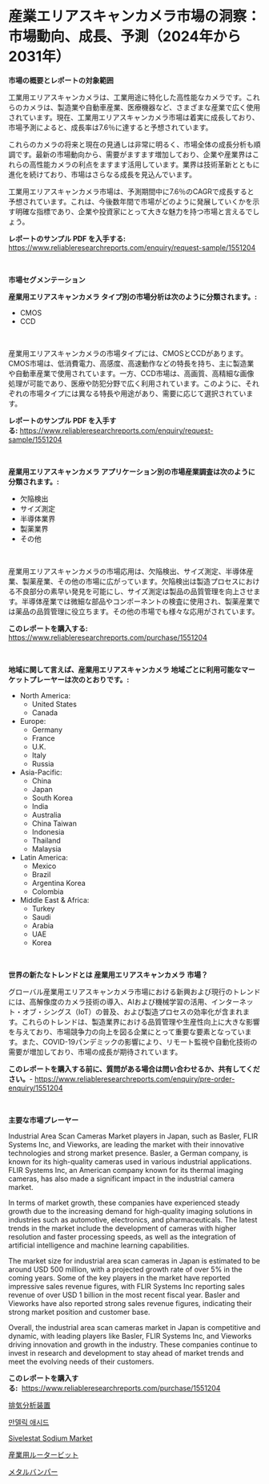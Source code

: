 <p><h1>産業エリアスキャンカメラ市場の洞察：市場動向、成長、予測（2024年から2031年）</h1></p><p><strong>市場の概要とレポートの対象範囲</strong></p>
<p><p>工業用エリアスキャンカメラは、工業用途に特化した高性能なカメラです。これらのカメラは、製造業や自動車産業、医療機器など、さまざまな産業で広く使用されています。現在、工業用エリアスキャンカメラ市場は着実に成長しており、市場予測によると、成長率は7.6％に達すると予想されています。</p><p>これらのカメラの将来と現在の見通しは非常に明るく、市場全体の成長分析も順調です。最新の市場動向から、需要がますます増加しており、企業や産業界はこれらの高性能カメラの利点をますます活用しています。業界は技術革新とともに進化を続けており、市場はさらなる成長を見込んでいます。</p><p>工業用エリアスキャンカメラ市場は、予測期間中に7.6％のCAGRで成長すると予想されています。これは、今後数年間で市場がどのように発展していくかを示す明確な指標であり、企業や投資家にとって大きな魅力を持つ市場と言えるでしょう。</p></p>
<p><strong>レポートのサンプル PDF を入手する:</strong> <a href="https://www.reliableresearchreports.com/enquiry/request-sample/1551204">https://www.reliableresearchreports.com/enquiry/request-sample/1551204</a></p>
<p>&nbsp;</p>
<p><strong>市場セグメンテーション</strong></p>
<p><strong>産業用エリアスキャンカメラ タイプ別の市場分析は次のように分類されます。:</strong></p>
<p><ul><li>CMOS</li><li>CCD</li></ul></p>
<p>&nbsp;</p>
<p><p>産業用エリアスキャンカメラの市場タイプには、CMOSとCCDがあります。CMOS市場は、低消費電力、高感度、高速動作などの特長を持ち、主に製造業や自動車産業で使用されています。一方、CCD市場は、高画質、高精細な画像処理が可能であり、医療や防犯分野で広く利用されています。このように、それぞれの市場タイプには異なる特長や用途があり、需要に応じて選択されています。</p></p>
<p><strong>レポートのサンプル PDF を入手する:</strong>&nbsp;<a href="https://www.reliableresearchreports.com/enquiry/request-sample/1551204">https://www.reliableresearchreports.com/enquiry/request-sample/1551204</a></p>
<p>&nbsp;</p>
<p><strong> 産業用エリアスキャンカメラ アプリケーション別の市場産業調査は次のように分類されます。:</strong></p>
<p><ul><li>欠陥検出</li><li>サイズ測定</li><li>半導体業界</li><li>製薬業界</li><li>その他</li></ul></p>
<p>&nbsp;</p>
<p><p>産業用エリアスキャンカメラの市場応用は、欠陥検出、サイズ測定、半導体産業、製薬産業、その他の市場に広がっています。欠陥検出は製造プロセスにおける不良部分の素早い発見を可能にし、サイズ測定は製品の品質管理を向上させます。半導体産業では微細な部品やコンポーネントの検査に使用され、製薬産業では薬品の品質管理に役立ちます。その他の市場でも様々な応用がされています。</p></p>
<p><strong>このレポートを購入する:</strong>&nbsp; <a href="https://www.reliableresearchreports.com/purchase/1551204">https://www.reliableresearchreports.com/purchase/1551204</a></p>
<p>&nbsp;</p>
<p><strong>地域に関して言えば、産業用エリアスキャンカメラ 地域ごとに利用可能なマーケットプレーヤーは次のとおりです。:</strong></p>
<p><ul>
    <li>
        North America:
        <ul>
            <li>United States</li>
            <li>Canada</li>
        </ul>
    </li>
    <li>
        Europe:
        <ul>
            <li>Germany</li>
            <li>France</li>
            <li>U.K.</li>
            <li>Italy</li>
            <li>Russia</li>
        </ul>
    </li>
    <li>
        Asia-Pacific:
        <ul>
            <li>China</li>
            <li>Japan</li>
            <li>South Korea</li>
            <li>India</li>
            <li>Australia</li>
            <li>China Taiwan</li>
            <li>Indonesia</li>
            <li>Thailand</li>
            <li>Malaysia</li>
        </ul>
    </li>
    <li>
        Latin America:
        <ul>
            <li>Mexico</li>
            <li>Brazil</li>
            <li>Argentina Korea</li>
            <li>Colombia</li>
        </ul>
    </li>
    <li>
        Middle East & Africa:
        <ul>
            <li>Turkey</li>
            <li>Saudi</li>
            <li>Arabia</li>
            <li>UAE</li>
            <li>Korea</li>
        </ul>
    </li>
    </ul></p>
<p>&nbsp;</p>
<p><strong>世界の新たなトレンドとは 産業用エリアスキャンカメラ 市場？</strong></p>
<p><p>グローバル産業用エリアスキャンカメラ市場における新興および現行のトレンドには、高解像度のカメラ技術の導入、AIおよび機械学習の活用、インターネット・オブ・シングス（IoT）の普及、および製造プロセスの効率化が含まれます。これらのトレンドは、製造業界における品質管理や生産性向上に大きな影響を与えており、市場競争力の向上を図る企業にとって重要な要素となっています。また、COVID-19パンデミックの影響により、リモート監視や自動化技術の需要が増加しており、市場の成長が期待されています。</p></p>
<p><strong>このレポートを購入する前に、質問がある場合は問い合わせるか、共有してください。</strong>- <a href="https://www.reliableresearchreports.com/enquiry/pre-order-enquiry/1551204">https://www.reliableresearchreports.com/enquiry/pre-order-enquiry/1551204</a></p>
<p>&nbsp;</p>
<p><strong>主要な市場プレーヤー</strong></p>
<p><p>Industrial Area Scan Cameras Market players in Japan, such as Basler, FLIR Systems Inc, and Vieworks, are leading the market with their innovative technologies and strong market presence. Basler, a German company, is known for its high-quality cameras used in various industrial applications. FLIR Systems Inc, an American company known for its thermal imaging cameras, has also made a significant impact in the industrial camera market.</p><p>In terms of market growth, these companies have experienced steady growth due to the increasing demand for high-quality imaging solutions in industries such as automotive, electronics, and pharmaceuticals. The latest trends in the market include the development of cameras with higher resolution and faster processing speeds, as well as the integration of artificial intelligence and machine learning capabilities.</p><p>The market size for industrial area scan cameras in Japan is estimated to be around USD 500 million, with a projected growth rate of over 5% in the coming years. Some of the key players in the market have reported impressive sales revenue figures, with FLIR Systems Inc reporting sales revenue of over USD 1 billion in the most recent fiscal year. Basler and Vieworks have also reported strong sales revenue figures, indicating their strong market position and customer base.</p><p>Overall, the industrial area scan cameras market in Japan is competitive and dynamic, with leading players like Basler, FLIR Systems Inc, and Vieworks driving innovation and growth in the industry. These companies continue to invest in research and development to stay ahead of market trends and meet the evolving needs of their customers.</p></p>
<p><strong>このレポートを購入する:</strong>&nbsp;&nbsp;<a href="https://www.reliableresearchreports.com/purchase/1551204">https://www.reliableresearchreports.com/purchase/1551204</a></p>
<p><p><a href="https://medium.com/@rodhoppe07/%E6%8E%92%E6%B0%97%E5%88%86%E6%9E%90%E8%A3%85%E7%BD%AE%E3%81%AE%E5%B8%82%E5%A0%B4%E3%82%B7%E3%82%A7%E3%82%A2%E3%81%AE%E9%80%B2%E5%8C%96%E3%81%A8%E5%B8%82%E5%A0%B4%E6%88%90%E9%95%B7%E3%83%88%E3%83%AC%E3%83%B3%E3%83%892024%E5%B9%B4%E3%81%8B%E3%82%892031%E5%B9%B4%E3%81%BE%E3%81%A7-f712c94d58f1">排気分析装置</a></p><p><a href="https://medium.com/@trevorkruvalis5678/%EB%A7%A8%EB%8D%B8%EC%82%B0-%EC%8B%9C%EC%9E%A5-%EC%A7%80%ED%91%9C-%ED%95%B4%EB%8F%85-%EC%8B%9C%EC%9E%A5-%EC%A0%90%EC%9C%A0%EC%9C%A8-%ED%8A%B8%EB%A0%8C%EB%93%9C-%EB%B0%8F-%EC%84%B1%EC%9E%A5-%EC%96%91%EC%83%81-1ca579b83cc4">만델릭 애시드</a></p><p><a href="https://issuu.com/reportprime-2/docs/sivelestat-sodium-market-size-2030.pptx">Sivelestat Sodium Market</a></p><p><a href="https://github.com/bevdtkn4419963/Market-Research-Report-List-1/blob/main/63209356993.md">産業用ルータービット</a></p><p><a href="https://medium.com/@dm15982023/%E9%87%91%E5%B1%9E%E3%83%90%E3%83%B3%E3%83%91%E3%83%BC%E3%83%9E%E3%83%BC%E3%82%B1%E3%83%83%E3%83%88%E3%81%AF-2031%E5%B9%B4%E3%81%BE%E3%81%A7%E3%81%AE%E5%B8%82%E5%A0%B4%E3%82%B7%E3%82%A7%E3%82%A2-%E3%82%B5%E3%82%A4%E3%82%BA-%E4%BA%88%E6%B8%AC%E3%82%92%E4%B8%AD%E5%BF%83%E3%81%AB%E5%B1%95%E9%96%8B%E3%81%97%E3%81%A6%E3%81%84%E3%81%BE%E3%81%99-3c5fe05c79cb">メタルバンパー</a></p></p>